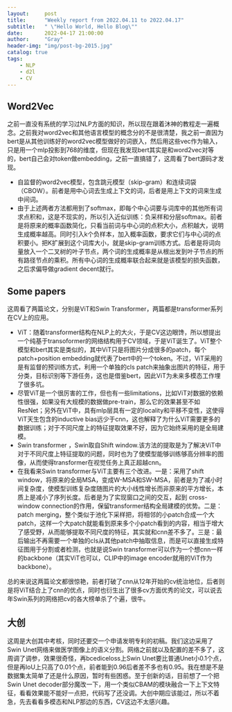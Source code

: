 ```yaml
---
layout:     post
title:      "Weekly report from 2022.04.11 to 2022.04.17"
subtitle:   " \"Hello World, Hello Blog\""
date:       2022-04-17 21:00:00
author:     "Gray"
header-img: "img/post-bg-2015.jpg"
catalog: true
tags:
    - NLP
    - d2l
    - CV
---
```


## Word2Vec
之前一直没有系统的学习过NLP方面的知识，所以现在跟着沐神的教程走一遍概念。之前我对word2vec和其他语言模型的概念分的不是很清楚，我之前一直因为bert是从其他训练好的word2vec模型做好的词嵌入，然后用这些vec作为输入，只是用一个mlp投影到768的维度，但现在我发现bert其实是和word2vec对等的，bert自己会对token做embedding，之前一直搞错了，这周看了bert源码才发现。
+ 自监督的word2vec模型，包含跳元模型（skip-gram）和连续词袋（CBOW）。前者是用中心词去生成上下文的词，后者是用上下文的词来生成中间词。
+ 由于上述两者方法都用到了softmax，即每个中心词要与词库中的其他所有词求点积和，这是不现实的，所以引入近似训练：负采样和分层softmax。前者是将原来的概率函数简化，只看当前词与中心词的点积大小，点积越大，说明生成概率越高。同时引入k个负样本，加入概率函数，要求它们与中心词的点积要小。把K扩展到这个词库大小，就是skip-gram训练方式。后者是将词向量放入一个二叉树的叶子节点，两个词的生成概率是从根出发到叶子节点的所有路径节点的乘积。所有中心词的生成概率联合起来就是该模型的损失函数，之后求偏导做gradient decent就行。

## Some papers

这周看了两篇论文，分别是ViT和Swin Transformer，两篇都是transformer系列在CV上的应用。

+ ViT：随着transformer结构在NLP上的大火，于是CV这边眼馋，所以想提出一个纯基于transoformer的网络结构用于CV领域，于是ViT诞生了。ViT整个模型和bert其实是类似的，其中ViT只是将图片分成很多的patch，每个patch+position embedding就代表了bert中的一个token。不过，ViT采用的是有监督的预训练方式，利用一个单独的cls patch来抽象出图片的特征，用于分类，目标识别等下游任务，这也是借鉴bert，因此ViT为未来多模态工作埋了很多坑。
+ 尽管ViT是一个很厉害的工作，但也有一些limitations，比如ViT对数据的依赖性很强，如果没有大规模的数据做pre-train，那么它的效果甚至不如ResNet；另外在ViT中，具有mlp层具有一定的locality和平移不变性，这使得ViT天生包含的inductive bias远少于cnn，这也解释了为什么ViT需要更多的数据训练；对于不同尺度上的特征提取效果不好，因为它始终采用的是全局建模。
+ Swin transformer ，Swin取自Shift window.该方法的提取是为了解决ViT中对于不同尺度上特征提取的问题，同时也为了使模型能够训练够高分辨率的图像，从而使得transformer在视觉任务上真正超越cnn。
+ 在我看来Swin transformer与ViT主要有三个改进。一是：采用了shift window，将原来的全局MSA，变成W-MSA和SW-MSA，前者是为了减小时间复杂度，使模型训练复杂度随图片的大小线性增长而非原来的平方增长，本质上是减小了序列长度。后者是为了实现窗口之间的交互，起到 cross-window connection的作用，保留transformer结构全局建模的优势。二是：patch merging，整个类似于池化下采样把，将相邻的小patch合成一个大patch，这样一个大patch就能看到原来多个小patch看到的内容，相当于增大了感受野，从而能够提取不同尺度的特征，其实就和cnn差不多了。三是：最后输出不再需要一个单独的cls从其他patch中抽取信息，而是可以直接生成特征图用于分割或者检测，也就是说Swin transformer可以作为一个想cnn一样的backbone（其实ViT也可以，CLIP中的image encoder就用的ViT作为backbone）。

总的来说这两篇论文都很惊艳，前者打破了cnn从12年开始的cv统治地位，后者则是将ViT结合上了cnn的优点，同时也衍生出了很多cv方面优秀的论文，可以说去年Swin系列的网络把cv的各大榜单杀了个遍，很牛。

## 大创

这周是大创其中考核，同时还要交一个申请发明专利的初稿。我们这边采用了Swin Unet网络来做医学图像上的语义分割。网络之前就以及配置的差不多了，这周调了调参，效果很奇怪，再bcediceloss上Swin Unet要比普通Unet小0.1个点，但是再IoU上只高了0.01个点，前者能到0.96后者差不多也有0.95。我在想是不是数据集太简单了还是什么原因，暂时有些困惑。至于创新的话，目前想了一个把Swin Unet decoder部分魔改一下，用一个类似CBAM的模块融合一下上下文特征，看看效果能不能好一点把，代码写了还没调。大创中期应该能过，所以不着急，先去看看多模态和NLP那边的东西，CV这边不太感兴趣。
